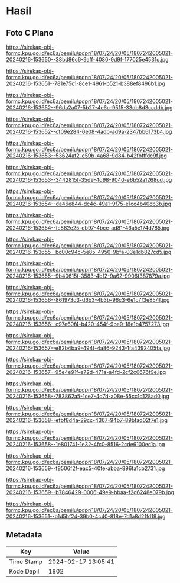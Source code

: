 # Hasil

## Foto C Plano

https://sirekap-obj-formc.kpu.go.id/ec6a/pemilu/pdpr/18/07/24/20/05/1807242005021-20240216-153650--38bd86c6-9aff-4080-9d9f-177025e4531c.jpg

https://sirekap-obj-formc.kpu.go.id/ec6a/pemilu/pdpr/18/07/24/20/05/1807242005021-20240216-153651--781e75c1-8ce1-4961-b521-b388ef8496b1.jpg

https://sirekap-obj-formc.kpu.go.id/ec6a/pemilu/pdpr/18/07/24/20/05/1807242005021-20240216-153652--96da2a07-5b27-4e6c-9515-33db8d3ccddb.jpg

https://sirekap-obj-formc.kpu.go.id/ec6a/pemilu/pdpr/18/07/24/20/05/1807242005021-20240216-153652--cf09e284-6e08-4adb-ad9a-2347bb6173b4.jpg

https://sirekap-obj-formc.kpu.go.id/ec6a/pemilu/pdpr/18/07/24/20/05/1807242005021-20240216-153653--53624af2-e59b-4a68-9d84-b42fbfffdc9f.jpg

https://sirekap-obj-formc.kpu.go.id/ec6a/pemilu/pdpr/18/07/24/20/05/1807242005021-20240216-153653--3442815f-35d9-4d98-9040-e6b52a1268cd.jpg

https://sirekap-obj-formc.kpu.go.id/ec6a/pemilu/pdpr/18/07/24/20/05/1807242005021-20240216-153654--da46e844-dc4c-49a1-9f75-e1cc4b40cb3b.jpg

https://sirekap-obj-formc.kpu.go.id/ec6a/pemilu/pdpr/18/07/24/20/05/1807242005021-20240216-153654--fc882e25-db97-4bce-ad81-46a5e174d785.jpg

https://sirekap-obj-formc.kpu.go.id/ec6a/pemilu/pdpr/18/07/24/20/05/1807242005021-20240216-153655--bc00c94c-5e85-4950-9bfa-03e1db827cd5.jpg

https://sirekap-obj-formc.kpu.go.id/ec6a/pemilu/pdpr/18/07/24/20/05/1807242005021-20240216-153655--9b40615f-3583-4bf2-9a62-9906f387879a.jpg

https://sirekap-obj-formc.kpu.go.id/ec6a/pemilu/pdpr/18/07/24/20/05/1807242005021-20240216-153656--861973d3-d6b3-4b3b-96c3-6e1c7f3e854f.jpg

https://sirekap-obj-formc.kpu.go.id/ec6a/pemilu/pdpr/18/07/24/20/05/1807242005021-20240216-153656--c97e60f4-b420-454f-9be9-18e1b4757273.jpg

https://sirekap-obj-formc.kpu.go.id/ec6a/pemilu/pdpr/18/07/24/20/05/1807242005021-20240216-153657--e82b4ba9-494f-4a86-9243-1fa4392405fa.jpg

https://sirekap-obj-formc.kpu.go.id/ec6a/pemilu/pdpr/18/07/24/20/05/1807242005021-20240216-153657--95e4e91f-e72d-471a-a4fd-2cf2c0676f9e.jpg

https://sirekap-obj-formc.kpu.go.id/ec6a/pemilu/pdpr/18/07/24/20/05/1807242005021-20240216-153658--783862a5-1ce7-4d7d-a08e-55cc1d128ad0.jpg

https://sirekap-obj-formc.kpu.go.id/ec6a/pemilu/pdpr/18/07/24/20/05/1807242005021-20240216-153658--efbf8d4a-29cc-4367-94b7-89bfad02f7e1.jpg

https://sirekap-obj-formc.kpu.go.id/ec6a/pemilu/pdpr/18/07/24/20/05/1807242005021-20240216-153658--1e801741-1e32-4fc0-8516-2cde6100ec1a.jpg

https://sirekap-obj-formc.kpu.go.id/ec6a/pemilu/pdpr/18/07/24/20/05/1807242005021-20240216-153659--f8506f2f-eac5-40fe-abba-896fa1cb2731.jpg

https://sirekap-obj-formc.kpu.go.id/ec6a/pemilu/pdpr/18/07/24/20/05/1807242005021-20240216-153659--b7846429-0006-49e9-bbaa-f2d6248e079b.jpg

https://sirekap-obj-formc.kpu.go.id/ec6a/pemilu/pdpr/18/07/24/20/05/1807242005021-20240216-153651--b1d5bf24-39b0-4c40-818e-7d1a8d21fd19.jpg


## Metadata

| Key        | Value               |
| ---------- | ------------------- |
| Time Stamp | 2024-02-17 13:05:41 |
| Kode Dapil | 1802                |



